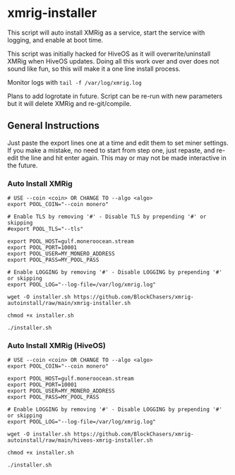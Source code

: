 # xmrig-installer

This script will auto install XMRig as a service, start the service with logging, and enable at boot time.

This script was initially hacked for HiveOS as it will overwrite/uninstall XMRig when HiveOS updates. 
Doing all this work over and over does not sound like fun, so this will make it a one line install process.

Monitor logs with `tail -f /var/log/xmrig.log`

Plans to add logrotate in future. Script can be re-run with new parameters but it will delete XMRig and re-git/compile.

## General Instructions
Just paste the export lines one at a time and edit them to set miner settings.
If you make a mistake, no need to start from step one, just repaste, and re-edit the line and hit enter again.
This may or may not be made interactive in the future.

### Auto Install XMRig
```
# USE --coin <coin> OR CHANGE TO --algo <algo>
export POOL_COIN="--coin monero"

# Enable TLS by removing '#' - Disable TLS by prepending '#' or skipping
#export POOL_TLS="--tls"

export POOL_HOST=gulf.moneroocean.stream
export POOL_PORT=10001
export POOL_USER=MY_MONERO_ADDRESS
export POOL_PASS=MY_POOL_PASS

# Enable LOGGING by removing '#' - Disable LOGGING by prepending '#' or skipping
export POOL_LOG="--log-file=/var/log/xmrig.log"

wget -O installer.sh https://github.com/BlockChasers/xmrig-autoinstall/raw/main/xmrig-installer.sh

chmod +x installer.sh

./installer.sh
```

### Auto Install XMRig (HiveOS)
```
# USE --coin <coin> OR CHANGE TO --algo <algo>
export POOL_COIN="--coin monero"

export POOL_HOST=gulf.moneroocean.stream
export POOL_PORT=10001
export POOL_USER=MY_MONERO_ADDRESS
export POOL_PASS=MY_POOL_PASS

# Enable LOGGING by removing '#' - Disable LOGGING by prepending '#' or skipping
export POOL_LOG="--log-file=/var/log/xmrig.log"

wget -O installer.sh https://github.com/BlockChasers/xmrig-autoinstall/raw/main/hiveos-xmrig-installer.sh

chmod +x installer.sh

./installer.sh
```

